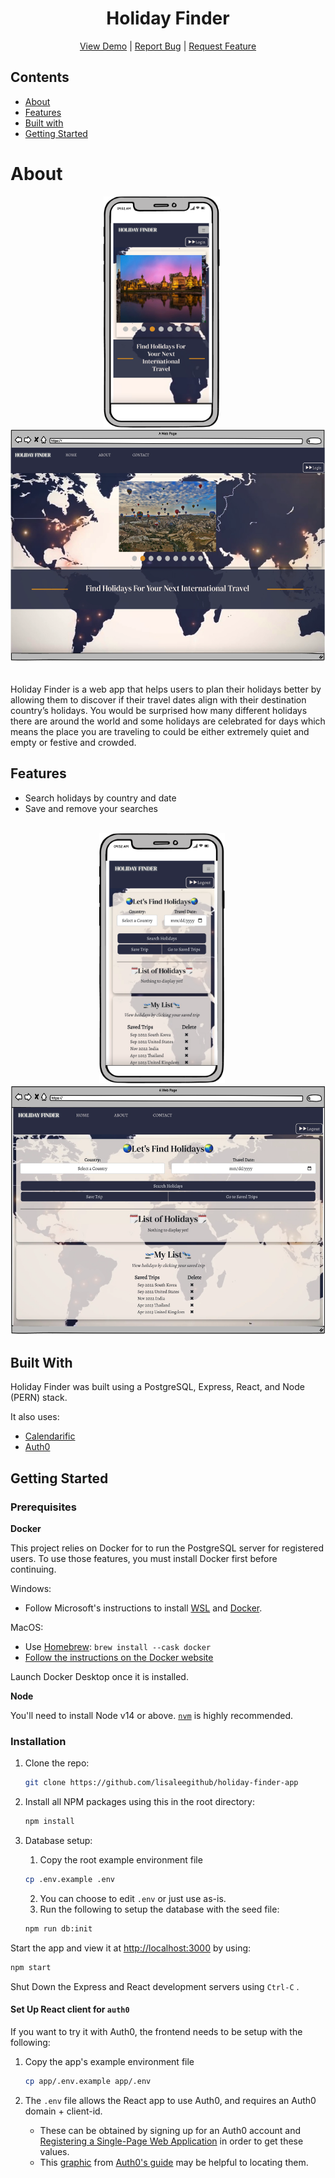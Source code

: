 <p align="center">
  <h1 align="center">Holiday Finder</h1>

  <p align="center">
    <a href="https://techtonica-finalproject-lisa.herokuapp.com/">View Demo</a>
    |
    <a href="https://github.com/lisaleegithub/holiday-finder-app/issues">Report Bug</a>
    |
    <a href="https://github.com/lisaleegithub/holiday-finder-app/issues">Request Feature</a>
  </p>
</p>

## Contents

  - [About](#about)
  - [Features](#features)
  - [Built with](#built-with)
  - [Getting Started](#getting-started)

# About
<div align="center"> <img height="370" alt="landing-mobile" src="images/landing-mobile.png" href="https://techtonica-finalproject-lisa.herokuapp.com/"> &nbsp;&nbsp;&nbsp;&nbsp;<img height="370" alt="landing-web" src="images/landing-web.png" href="https://techtonica-finalproject-lisa.herokuapp.com/"></div>
<br />
<br />
Holiday Finder is a web app that helps users to plan their holidays better by allowing them to discover if their travel dates align with their destination country’s holidays. You would be surprised how many different holidays there are around the world and some holidays are celebrated for days which means the place you are traveling to could be either extremely quiet and empty or festive and crowded.


## Features

- Search holidays by country and date
- Save and remove your searches
<br />
<div align="center"> <img height="400" alt="demo-mobile" src="images/demo-mobile.png" href="https://techtonica-finalproject-lisa.herokuapp.com/"> &nbsp;&nbsp;&nbsp;&nbsp;<img height="400" alt="demo-web" src="images/demo-web.png" href="https://techtonica-finalproject-lisa.herokuapp.com/"></div>

## Built With
Holiday Finder was built using a PostgreSQL, Express, React, and Node (PERN) stack. 

It also uses:
* [Calendarific](https://calendarific.com/api-documentation)
* [Auth0](https://auth0.com/docs/get-started)


## Getting Started

### Prerequisites
**Docker**

This project relies on Docker for to run the PostgreSQL server for registered users. To use those features, you must install Docker first before continuing.

Windows:
- Follow Microsoft's instructions to install [WSL](https://docs.microsoft.com/en-us/windows/wsl/install-win10) and [Docker](https://docs.microsoft.com/en-us/windows/wsl/tutorials/wsl-containers#install-docker-desktop).

MacOS:
- Use [Homebrew](https://docs.brew.sh/Installation): `brew install --cask docker`
- [Follow the instructions on the Docker website](https://www.docker.com/)

Launch Docker Desktop once it is installed. 

**Node**

You'll need to install Node v14 or above. [`nvm`](https://github.com/nvm-sh/nvm) is highly recommended.

### Installation

1. Clone the repo:
   ```sh
   git clone https://github.com/lisaleegithub/holiday-finder-app
   ```
2. Install all NPM packages using this in the root directory:
   ```sh
   npm install
   ```
3. Database setup:
   1. Copy the root example environment file

   ```sh
   cp .env.example .env
   ```
   2. You can choose to edit `.env` or just use as-is.
   3. Run the following to setup the database with the seed file:
   ```sh
   npm run db:init
   ```

Start the app and view it at <http://localhost:3000> by using:
   ```sh
   npm start
   ```
Shut Down the Express and React development servers using `Ctrl-C` .


#### Set Up React client for `auth0`
If you want to try it with Auth0, the frontend needs to be setup with the following:

1. Copy the app's example environment file

   ```sh
   cp app/.env.example app/.env
   ```

2. The `.env` file allows the React app to use Auth0, and requires an Auth0 domain + client-id.
   - These can be obtained by signing up for an Auth0 account and [Registering a Single-Page Web Application](https://auth0.com/docs/get-started) in order to get these values.
   - This [graphic](https://images.ctfassets.net/23aumh6u8s0i/1DyyZTcfbJHw577T6K2KZk/a8cabcec991c9ed33910a23836e53b76/auth0-application-settings) from [Auth0's guide](https://auth0.com/blog/complete-guide-to-react-user-authentication/#Connect-React-with-Auth0) may be helpful to locating them. 
